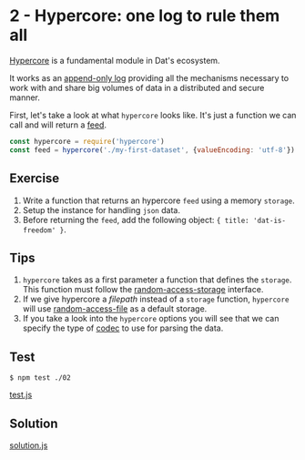 # 2 - Hypercore: one log to rule them all

[Hypercore](hypercore) is a fundamental module in Dat's ecosystem.

It works as an [append-only log](https://engineering.linkedin.com/distributed-systems/log-what-every-software-engineer-should-know-about-real-time-datas-unifying) providing all the mechanisms necessary to work with and share big volumes of data in a distributed and secure manner.

First, let's take a look at what `hypercore` looks like. It's just a function we can call and will return a [feed](/terms).

```javascript
const hypercore = require('hypercore')
const feed = hypercore('./my-first-dataset', {valueEncoding: 'utf-8'})
```
## Exercise

1. Write a function that returns an hypercore `feed` using a memory `storage`.
1. Setup the instance for handling `json` data.
1. Before returning the `feed`, add the following object: `{ title: 'dat-is-freedom' }`.

## Tips

1. `hypercore` takes as a first parameter a function that defines the `storage`. This function must follow the [random-access-storage](/random-access-storage) interface.
1. If we give hypercore a _filepath_ instead of a `storage` function, `hypercore` will use [random-access-file](/random-access-file) as a default storage.
1. If you take a look into the `hypercore` options you will see that we can specify the type of [codec](/codecs) to use for parsing the data.

<!-- tabs:start -->
## **Test**

```
$ npm test ./02
```

[test.js](./test.js ':include')

## **Solution**

[solution.js](./solution.js ':include')

<!-- tabs:end -->
